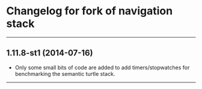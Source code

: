 Changelog for fork of navigation stack
=========================================

-----------------------------------------

1.11.8-st1 (2014-07-16)
------------------
* Only some small bits of code are added to add timers/stopwatches for benchmarking the semantic turtle stack.

-----------------------------------------